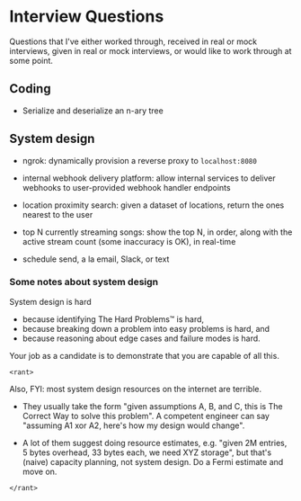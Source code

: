 ---
---

# Interview Questions

Questions that I've either worked through, received in real or mock interviews,
given in real or mock interviews, or would like to work through at some point.

## Coding

* Serialize and deserialize an n-ary tree

## System design

* ngrok: dynamically provision a reverse proxy to `localhost:8080`

* internal webhook delivery platform: allow internal services to deliver
  webhooks to user-provided webhook handler endpoints

* location proximity search: given a dataset of locations, return the ones
  nearest to the user

* top N currently streaming songs: show the top N, in order, along with the
  active stream count (some inaccuracy is OK), in real-time

* schedule send, a la email, Slack, or text

### Some notes about system design

System design is hard

* because identifying The Hard Problems™ is hard,
* because breaking down a problem into easy problems is hard, and
* because reasoning about edge cases and failure modes is hard.

Your job as a candidate is to demonstrate that you are capable of all this.

`<rant>`

Also, FYI: most system design resources on the internet are terrible.

* They usually take the form "given assumptions A, B, and C, this is The
  Correct Way to solve this problem". A competent engineer can say "assuming
  A1 xor A2, here's how my design would change".

* A lot of them suggest doing resource estimates, e.g. "given 2M entries, 5
  bytes overhead, 33 bytes each, we need XYZ storage", but that's (naive)
  capacity planning, not system design. Do a Fermi estimate and move on.

`</rant>`
